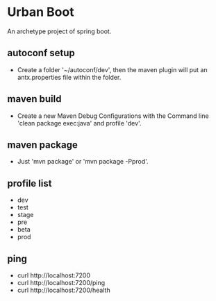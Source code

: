 # Urban Boot

An archetype project of spring boot.

## autoconf setup

- Create a folder '~/autoconf/dev', then the maven plugin will put an antx.properties file within the folder.

## maven build

- Create a new Maven Debug Configurations with the Command line 'clean package exec:java' and profile 'dev'.

## maven package

- Just 'mvn package' or 'mvn package -Pprod'.

## profile list

- dev
- test
- stage
- pre
- beta
- prod

## ping

- curl http://localhost:7200
- curl http://localhost:7200/ping
- curl http://localhost:7200/health